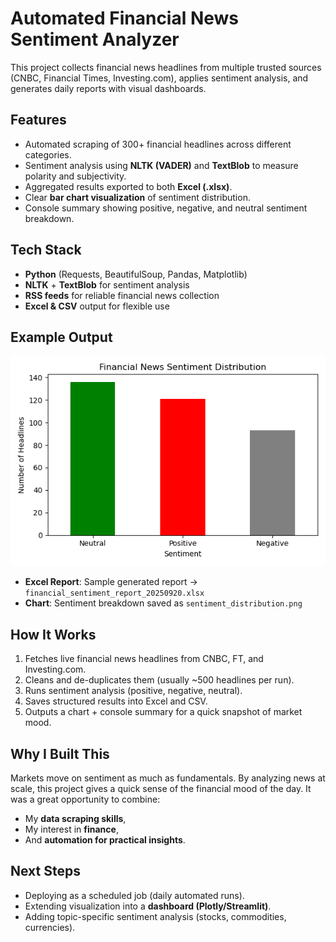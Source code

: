 # Automated Financial News Sentiment Analyzer

This project collects financial news headlines from multiple trusted sources (CNBC, Financial Times, Investing.com), applies sentiment analysis, and generates daily reports with visual dashboards.

## Features
- Automated scraping of 300+ financial headlines across different categories.
- Sentiment analysis using **NLTK (VADER)** and **TextBlob** to measure polarity and subjectivity.
- Aggregated results exported to both **Excel (.xlsx)**.
- Clear **bar chart visualization** of sentiment distribution.
- Console summary showing positive, negative, and neutral sentiment breakdown.

## Tech Stack
- **Python** (Requests, BeautifulSoup, Pandas, Matplotlib)
- **NLTK** + **TextBlob** for sentiment analysis
- **RSS feeds** for reliable financial news collection
- **Excel & CSV** output for flexible use

## Example Output
![Sentiment Distribution](sentiment_distribution.png)

- **Excel Report**: Sample generated report → `financial_sentiment_report_20250920.xlsx`  
- **Chart**: Sentiment breakdown saved as `sentiment_distribution.png`

## How It Works
1. Fetches live financial news headlines from CNBC, FT, and Investing.com.
2. Cleans and de-duplicates them (usually ~500 headlines per run).
3. Runs sentiment analysis (positive, negative, neutral).
4. Saves structured results into Excel and CSV.
5. Outputs a chart + console summary for a quick snapshot of market mood.

## Why I Built This
Markets move on sentiment as much as fundamentals. By analyzing news at scale, this project gives a quick sense of the financial mood of the day. It was a great opportunity to combine:
- My **data scraping skills**,
- My interest in **finance**,
- And **automation for practical insights**.

## Next Steps
- Deploying as a scheduled job (daily automated runs).
- Extending visualization into a **dashboard (Plotly/Streamlit)**.
- Adding topic-specific sentiment analysis (stocks, commodities, currencies).


